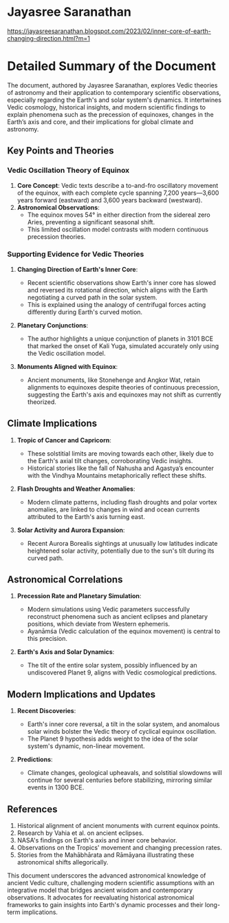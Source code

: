 # Jayasree Saranathan

https://jayasreesaranathan.blogspot.com/2023/02/inner-core-of-earth-changing-direction.html?m=1

# Detailed Summary of the Document

The document, authored by Jayasree Saranathan, explores Vedic theories of astronomy and their application to contemporary scientific observations, especially regarding the Earth's and solar system's dynamics. It intertwines Vedic cosmology, historical insights, and modern scientific findings to explain phenomena such as the precession of equinoxes, changes in the Earth’s axis and core, and their implications for global climate and astronomy.

## **Key Points and Theories**

### **Vedic Oscillation Theory of Equinox**
1. **Core Concept**: Vedic texts describe a to-and-fro oscillatory movement of the equinox, with each complete cycle spanning 7,200 years—3,600 years forward (eastward) and 3,600 years backward (westward). 
2. **Astronomical Observations**:
   - The equinox moves 54° in either direction from the sidereal zero Aries, preventing a significant seasonal shift.
   - This limited oscillation model contrasts with modern continuous precession theories.

### **Supporting Evidence for Vedic Theories**
1. **Changing Direction of Earth's Inner Core**:
   - Recent scientific observations show Earth's inner core has slowed and reversed its rotational direction, which aligns with the Earth negotiating a curved path in the solar system.
   - This is explained using the analogy of centrifugal forces acting differently during Earth's curved motion.

2. **Planetary Conjunctions**:
   - The author highlights a unique conjunction of planets in 3101 BCE that marked the onset of Kali Yuga, simulated accurately only using the Vedic oscillation model.

3. **Monuments Aligned with Equinox**:
   - Ancient monuments, like Stonehenge and Angkor Wat, retain alignments to equinoxes despite theories of continuous precession, suggesting the Earth's axis and equinoxes may not shift as currently theorized.

## **Climate Implications**
1. **Tropic of Cancer and Capricorn**:
   - These solstitial limits are moving towards each other, likely due to the Earth's axial tilt changes, corroborating Vedic insights.
   - Historical stories like the fall of Nahusha and Agastya’s encounter with the Vindhya Mountains metaphorically reflect these shifts.

2. **Flash Droughts and Weather Anomalies**:
   - Modern climate patterns, including flash droughts and polar vortex anomalies, are linked to changes in wind and ocean currents attributed to the Earth's axis turning east.

3. **Solar Activity and Aurora Expansion**:
   - Recent Aurora Borealis sightings at unusually low latitudes indicate heightened solar activity, potentially due to the sun's tilt during its curved path.

## **Astronomical Correlations**
1. **Precession Rate and Planetary Simulation**:
   - Modern simulations using Vedic parameters successfully reconstruct phenomena such as ancient eclipses and planetary positions, which deviate from Western ephemeris.
   - Ayanāmśa (Vedic calculation of the equinox movement) is central to this precision.

2. **Earth's Axis and Solar Dynamics**:
   - The tilt of the entire solar system, possibly influenced by an undiscovered Planet 9, aligns with Vedic cosmological predictions.

## **Modern Implications and Updates**
1. **Recent Discoveries**:
   - Earth's inner core reversal, a tilt in the solar system, and anomalous solar winds bolster the Vedic theory of cyclical equinox oscillation.
   - The Planet 9 hypothesis adds weight to the idea of the solar system's dynamic, non-linear movement.

2. **Predictions**:
   - Climate changes, geological upheavals, and solstitial slowdowns will continue for several centuries before stabilizing, mirroring similar events in 1300 BCE.

## **References**
1. Historical alignment of ancient monuments with current equinox points.
2. Research by Vahia et al. on ancient eclipses.
3. NASA's findings on Earth's axis and inner core behavior.
4. Observations on the Tropics' movement and changing precession rates.
5. Stories from the Mahābhārata and Rāmāyana illustrating these astronomical shifts allegorically.

This document underscores the advanced astronomical knowledge of ancient Vedic culture, challenging modern scientific assumptions with an integrative model that bridges ancient wisdom and contemporary observations. It advocates for reevaluating historical astronomical frameworks to gain insights into Earth's dynamic processes and their long-term implications.
